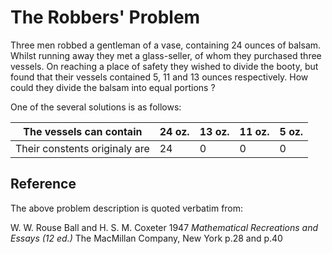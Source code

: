 # The Robbers' Problem

 

Three men robbed a gentleman of a vase, containing 24 ounces of balsam.
Whilst running away they met a glass-seller, of whom they purchased three
vessels. On reaching a place of safety they wished to divide the booty, but
found that their vessels contained 5, 11 and 13 ounces respectively. How
could they divide the balsam into equal portions ?


One of the several solutions is as follows:

The vessels can contain       | 24 oz. | 13 oz. |  11 oz. | 5 oz.
---                           | ---    | ---    | ---     | ---
Their constents originaly are | 24     | 0      |  0      | 0


## Reference

The above problem description is quoted verbatim from: 

W. W. Rouse Ball and H. S. M. Coxeter 1947 
 _Mathematical Recreations and Essays (12 ed.)_
 The MacMillan Company, New York  p.28 and p.40